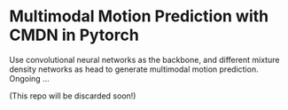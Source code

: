 # Multimodal Motion Prediction with CMDN in Pytorch
Use convolutional neural networks as the backbone, and different mixture density networks as head to generate multimodal motion prediction.
Ongoing ...

(This repo will be discarded soon!)
